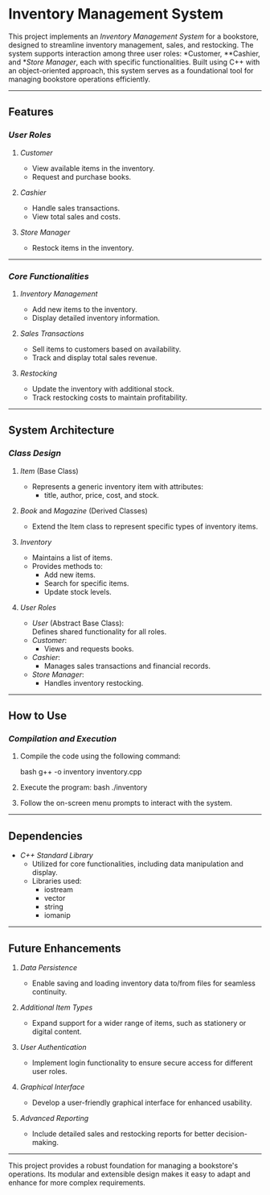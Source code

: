 # Inventory Management System

This project implements an *Inventory Management System* for a bookstore, designed to streamline inventory management, sales, and restocking. The system supports interaction among three user roles: *Customer, **Cashier, and **Store Manager*, each with specific functionalities. Built using C++ with an object-oriented approach, this system serves as a foundational tool for managing bookstore operations efficiently.

---

## Features

### *User Roles*

1. *Customer*

   - View available items in the inventory.
   - Request and purchase books.

2. *Cashier*

   - Handle sales transactions.
   - View total sales and costs.

3. *Store Manager*
   - Restock items in the inventory.

---

### *Core Functionalities*

1. *Inventory Management*

   - Add new items to the inventory.
   - Display detailed inventory information.

2. *Sales Transactions*

   - Sell items to customers based on availability.
   - Track and display total sales revenue.

3. *Restocking*
   - Update the inventory with additional stock.
   - Track restocking costs to maintain profitability.

---

## System Architecture

### *Class Design*

1. *Item* (Base Class)

   - Represents a generic inventory item with attributes:
     - title, author, price, cost, and stock.

2. *Book* and *Magazine* (Derived Classes)

   - Extend the Item class to represent specific types of inventory items.

3. *Inventory*

   - Maintains a list of items.
   - Provides methods to:
     - Add new items.
     - Search for specific items.
     - Update stock levels.

4. *User Roles*
   - *User* (Abstract Base Class):  
     Defines shared functionality for all roles.
   - *Customer*:
     - Views and requests books.
   - *Cashier*:
     - Manages sales transactions and financial records.
   - *Store Manager*:
     - Handles inventory restocking.

---

## How to Use

### *Compilation and Execution*

1. Compile the code using the following command:

   bash
   g++ -o inventory inventory.cpp
   

2. Execute the program:
   bash
   ./inventory
   
3. Follow the on-screen menu prompts to interact with the system.

---

## Dependencies

- *C++ Standard Library*
  - Utilized for core functionalities, including data manipulation and display.
  - Libraries used:
    - iostream
    - vector
    - string
    - iomanip

---

## Future Enhancements

1. *Data Persistence*

   - Enable saving and loading inventory data to/from files for seamless continuity.

2. *Additional Item Types*

   - Expand support for a wider range of items, such as stationery or digital content.

3. *User Authentication*

   - Implement login functionality to ensure secure access for different user roles.

4. *Graphical Interface*

   - Develop a user-friendly graphical interface for enhanced usability.

5. *Advanced Reporting*
   - Include detailed sales and restocking reports for better decision-making.

---

This project provides a robust foundation for managing a bookstore's operations. Its modular and extensible design makes it easy to adapt and enhance for more complex requirements.
